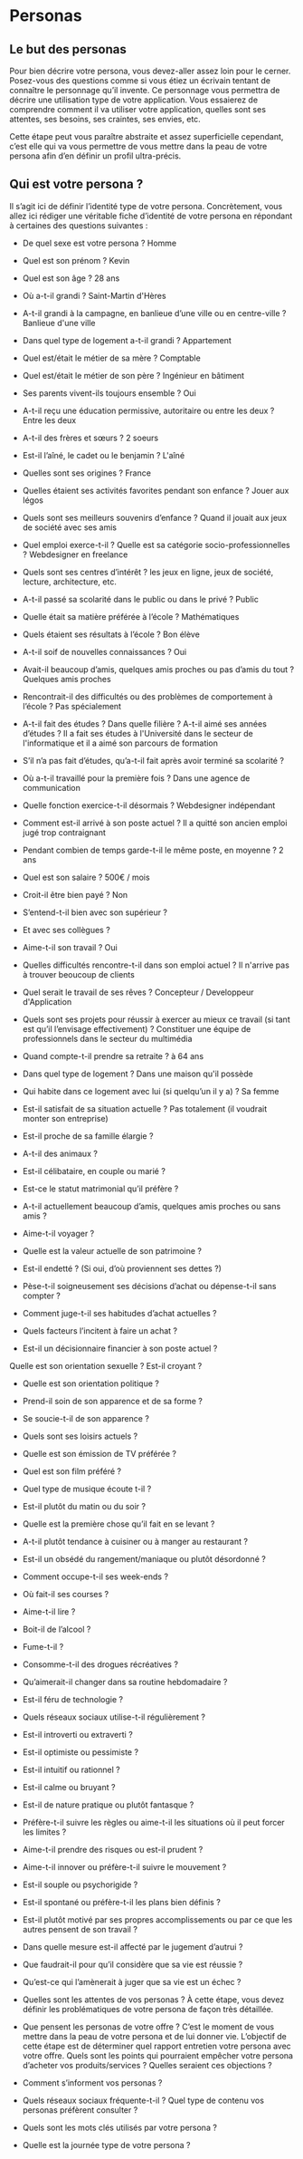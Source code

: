 # Personas

## Le but des personas

Pour bien décrire votre persona, vous devez-aller assez loin pour le cerner. Posez-vous des questions comme si vous étiez un écrivain tentant de connaître le personnage qu’il invente. Ce personnage vous permettra de décrire une utilisation type de votre application. Vous essaierez de comprendre comment il va utiliser votre application, quelles sont ses attentes, ses besoins, ses craintes, ses envies, etc.

Cette étape peut vous paraître abstraite et assez superficielle cependant, c’est elle qui va vous permettre de vous mettre dans la peau de votre persona afin d’en définir un profil ultra-précis.


## Qui est votre persona ?

Il s’agit ici de définir l’identité type de votre persona. Concrètement, vous allez ici rédiger une véritable fiche d’identité de votre persona en répondant à certaines des questions suivantes :

- De quel sexe est votre persona ?
Homme

- Quel est son prénom ?
Kevin

- Quel est son âge ?
28 ans

- Où a-t-il grandi ?
Saint-Martin d'Hères

- A-t-il grandi à la campagne, en banlieue d’une ville ou en centre-ville ? Banlieue d'une ville

- Dans quel type de logement a-t-il grandi ?
Appartement

- Quel est/était le métier de sa mère ?
Comptable

- Quel est/était le métier de son père ?
Ingénieur en bâtiment

- Ses parents vivent-ils toujours ensemble ?
Oui

- A-t-il reçu une éducation permissive, autoritaire ou entre les deux ?
Entre les deux

- A-t-il des frères et sœurs ?
2 soeurs

- Est-il l’aîné, le cadet ou le benjamin ?
L'aîné

- Quelles sont ses origines ?
France

- Quelles étaient ses activités favorites pendant son enfance ?
Jouer aux légos

- Quels sont ses meilleurs souvenirs d’enfance ?
Quand il jouait aux jeux de société avec ses amis

- Quel emploi exerce-t-il ? Quelle est sa catégorie socio-professionnelles ?
Webdesigner en freelance

- Quels sont ses centres d’intérêt ?
les jeux en ligne, jeux de société, lecture, architecture, etc.

- A-t-il passé sa scolarité dans le public ou dans le privé ?
Public

- Quelle était sa matière préférée à l’école ?
Mathématiques

- Quels étaient ses résultats à l’école ?
Bon élève

- A-t-il soif de nouvelles connaissances ?
Oui

- Avait-il beaucoup d’amis, quelques amis proches ou pas d’amis du tout ?
Quelques amis proches

- Rencontrait-il des difficultés ou des problèmes de comportement à l’école ?
Pas spécialement

- A-t-il fait des études ? Dans quelle filière ? A-t-il aimé ses années d’études ?
Il a fait ses études à l'Université dans le secteur de l'informatique et il a aimé son parcours de formation

- S’il n’a pas fait d’études, qu’a-t-il fait après avoir terminé sa scolarité ?

- Où a-t-il travaillé pour la première fois ?
Dans une agence de communication

- Quelle fonction exercice-t-il désormais ?
Webdesigner indépendant

- Comment est-il arrivé à son poste actuel ?
Il a quitté son ancien emploi jugé trop contraignant

- Pendant combien de temps garde-t-il le même poste, en moyenne ?
2 ans

- Quel est son salaire ?
500€ / mois

- Croit-il être bien payé ?
Non

- S’entend-t-il bien avec son supérieur ?

- Et avec ses collègues ?

- Aime-t-il son travail ?
Oui

- Quelles difficultés rencontre-t-il dans son emploi actuel ?
Il n'arrive pas à trouver beoucoup de clients

- Quel serait le travail de ses rêves ?
Concepteur / Developpeur d'Application

- Quels sont ses projets pour réussir à exercer au mieux ce travail (si tant est qu’il l’envisage effectivement) ?
Constituer une équipe de professionnels dans le secteur du multimédia

- Quand compte-t-il prendre sa retraite ?
à 64 ans

- Dans quel type de logement ?
Dans une maison qu'il possède

- Qui habite dans ce logement avec lui (si quelqu’un il y a) ?
Sa femme

- Est-il satisfait de sa situation actuelle ?
Pas totalement (il voudrait monter son entreprise)

- Est-il proche de sa famille élargie ?

- A-t-il des animaux ?

- Est-il célibataire, en couple ou marié ?

- Est-ce le statut matrimonial qu’il préfère ?

- A-t-il actuellement beaucoup d’amis, quelques amis proches ou sans amis ?

- Aime-t-il voyager ?

- Quelle est la valeur actuelle de son patrimoine ?

- Est-il endetté ? (Si oui, d’où proviennent ses dettes ?)

- Pèse-t-il soigneusement ses décisions d’achat ou dépense-t-il sans compter ?

- Comment juge-t-il ses habitudes d’achat actuelles ?

- Quels facteurs l’incitent à faire un achat ?

- Est-il un décisionnaire financier à son poste actuel ?

Quelle est son orientation sexuelle ?
Est-il croyant ?

- Quelle est son orientation politique ?

- Prend-il soin de son apparence et de sa forme ?

- Se soucie-t-il de son apparence ?

- Quels sont ses loisirs actuels ?

- Quelle est son émission de TV préférée ?

- Quel est son film préféré ?

- Quel type de musique écoute t-il ?

- Est-il plutôt du matin ou du soir ?

- Quelle est la première chose qu’il fait en se levant ?

- A-t-il plutôt tendance à cuisiner ou à manger au restaurant ?

- Est-il un obsédé du rangement/maniaque ou plutôt désordonné ?

- Comment occupe-t-il ses week-ends ?

- Où fait-il ses courses ?

- Aime-t-il lire ?

- Boit-il de l’alcool ?

- Fume-t-il ?

- Consomme-t-il des drogues récréatives ?

- Qu’aimerait-il changer dans sa routine hebdomadaire ?

- Est-il féru de technologie ?

- Quels réseaux sociaux utilise-t-il régulièrement ?

- Est-il introverti ou extraverti ?

- Est-il optimiste ou pessimiste ?

- Est-il intuitif ou rationnel ?

- Est-il calme ou bruyant ?

- Est-il de nature pratique ou plutôt fantasque ?

- Préfère-t-il suivre les règles ou aime-t-il les situations où il peut forcer les limites ?

- Aime-t-il prendre des risques ou est-il prudent ?

- Aime-t-il innover ou préfère-t-il suivre le mouvement ?

- Est-il souple ou psychorigide ?

- Est-il spontané ou préfère-t-il les plans bien définis ?

- Est-il plutôt motivé par ses propres accomplissements ou par ce que les autres pensent de son travail ?

- Dans quelle mesure est-il affecté par le jugement d’autrui ?

- Que faudrait-il pour qu’il considère que sa vie est réussie ?

- Qu’est-ce qui l’amènerait à juger que sa vie est un échec ?

- Quelles sont les attentes de vos personas ? À cette étape, vous devez définir les problématiques de votre persona de façon très détaillée.

- Que pensent les personas de votre offre ? C’est le moment de vous mettre dans la peau de votre persona et de lui donner vie. L’objectif de cette étape est de déterminer quel rapport entretien votre persona avec votre offre. Quels sont les points qui pourraient empêcher votre persona d’acheter vos produits/services ? Quelles seraient ces objections ?

- Comment s’informent vos personas ?

 - Quels réseaux sociaux fréquente-t-il ? Quel type de contenu vos personas préfèrent consulter ?

- Quels sont les mots clés utilisés par votre persona ?

- Quelle est la journée type de votre persona ?

